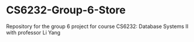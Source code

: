 # CS6232-Group-6-Store
Repository for the group 6 project for course CS6232: Database Systems II with professor Li Yang
